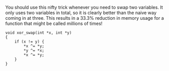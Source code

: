You should use this nifty trick whenever you need to swap two variables. It only uses two variables in total, so it is clearly better than the naive way coming in at three. This results in a 33.3% reduction in memory usage for a function that might be called millions of times!

    void xor_swap(int *x, int *y)
    {
        if (x != y) {
            *x ^= *y;
            *y ^= *x;
            *x ^= *y;
        }
    }
